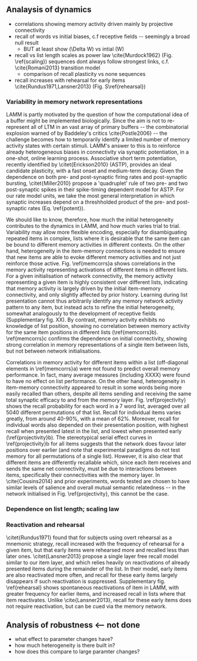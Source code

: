 ## Analaysis of dynamics

* correlations showing memory activity driven mainly by projective connectivity
* recall of words vs initial biases, c.f receptive fields -- seemingly a broad null result
  - BUT at least show \(\Delta W\) vs intial \(W\) 
* recall vs list length scales as power law \cite{Murdock1962} (Fig. \ref{scaling})
sequences dont always follow strongest links, c.f. \cite{Romani2013} transition model
  - comparison of recall plasticity vs none sequences
* recall increases with rehearsal for early items \cite{Rundus1971,Lansner2013} (Fig. S\ref{rehearsal})

### Variability in memory network representations

LAMM is partly motivated by the question of how the computational idea of a buffer might be implemented biologically. Since the aim is not to re-represent all of LTM in an vast array of primary buffers -- the combinatorial explosion warned of by Baddeley's critics \cite{Postle2006} -- the challenge becomes how to temporarily identify a limited number of memory activity states with certain stimuli. LAMM's answer to this is to reinforce already heterogeneous biases in connectivity via synaptic potentiation, in a one-shot, online learning process. Associative short term potentiation, recently identified by \citet{Erickson2010} (ASTP), provides an ideal candidate plasticity, with a fast onset and medium-term decay. Given the dependence on both pre- and post-synaptic firing rates and post-synaptic bursting, \citet{Miller2010} propose a 'quadruplet' rule of two pre- and two post-synaptic spikes in their spike-timing dependent model for ASTP. For our rate model units, we take the most general interpretation in which synaptic increases depend on a threshholded product of the pre- and post-synaptic rates (Eq. \ref{potent}).

We should like to know, therefore, how much the initial heterogeneity contributes to the dynamics in LAMM, and how much varies trial to trial. Variability may allow more flexible encoding, especially for disambiguating repeated items in complex, lists where it is desirable that the same item can be bound to  different memory activities in different contexts. On the other hand, heterogeneity in the item-memory connections is needed to ensure that new items are able to evoke different memory activities and not just reinforce those active. Fig. \ref{memcorrs}a shows correlations in the memory activity representing activations of different items in different lists. For a given initialisation of network connectivity, the memory activity representing a given item is highly consistent over different lists, indicating that memory activity is largely driven by the initial item-memory connectivity, and only slightly affected by prior history. Learning during list presentation cannot thus arbitrarily identify any memory network activity pattern to any item, but instead acts to refine the initial heterogeneity, somewhat analogously to the development of receptive fields (Supplementary fig. XX). By contrast, memory activity exhibits no knowledge of list position, showing no correlation between memory activity for the same item positions in different lists (\ref{memcorrs}b). \ref{memcorrs}c confirms the dependence on initial connectivity, showing strong correlation in memory representations of a single item between lists, but not between network initialisations.

Correlations in memory activity for different items within a list (off-diagonal elements in \ref{memcorrs}a) were not found to predict overall memory performance. In fact, many average measures (including XXXX) were found to have no effect on list performance. On the other hand, heterogeneity in item-memory connectivity appeared to result in some words being more easily recalled than others, despite all items sending and receiving the same total synaptic efficacy to and from the memory layer. Fig. \ref{projectivity} shows the recall probability for each word in a 7 word list, averaged over all 5040 different permutations of that list. Recall for individual items varies greatly, from around 40-90%, with a mean of 62%. Moreover, recall for individual words also depended on their presentation position, with highest recall when presented latest in the list, and lowest when presented early (\ref{projectivity}b). The stereotypical serial effect curves in \ref{projectivity}b for all items suggests that the network does favour later positions over earlier (and note that experimental paradigms do not test memory for all permutations of a single list). However, it is also clear that different items are differently recallable which, since each item receives and sends the same net connectivity, must be due to interactions between items, specifically their connectivities with the memory layer. In \cite{Cousins2014} and prior experiments, words tested are chosen to have similar levels of salience and overall mutual semantic relatedness -- in the network initialised in Fig. \ref{projectivity}, this cannot be the case.

### Dependence on list length; scaling law

### Reactivation and rehearsal 

\citet{Rundus1971} found that for subjects using overt rehearsal as a mnemonic strategy, recall increased with the frequency of rehearsal for a given item, but that early items were rehearsed more and recalled less than later ones. \citet{Lansner2013} propose a single layer free recall model similar to our item layer, and which relies heavily on reactivations of already presented items during the remainder of the list. In their model, early items are also reactivated more often, and recall for these early items largely disappears if such reactivation is suppressed. Supplementary fig. \ref{rehearsal} shows spontaneous reactivations of item in LAMM, with greater frequency for earlier items, and increased recall in lists where that item reactivates. Unlike \cite{Lansner2013}, recall for these early items does not require reactivation, but can be cued via the memory network.

## Analysis of robustness <-- not done

* what effect to parameter changes have?
 * how much heterogeneity is there built in?
 * how does this compare to large paramter changes?